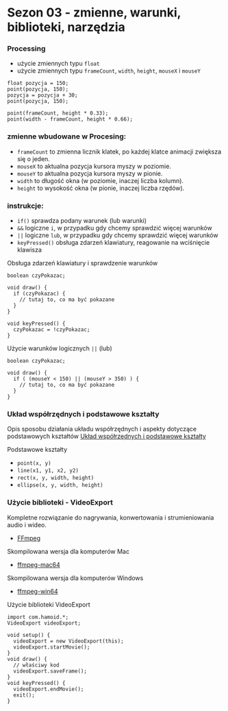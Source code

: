 # Sezon 03 - zmienne, warunki, biblioteki, narzędzia


### Processing
- użycie zmiennych typu `float`
- użycie zmiennych typu `frameCount`, `width`, `height`, `mouseX` i `mouseY`


```Processing
float pozycja = 150;
point(pozycja, 150);
pozycja = pozycja + 30;
point(pozycja, 150);

point(frameCount, height * 0.33);
point(width - frameCount, height * 0.66);

```


### zmienne wbudowane w Procesing:

- `frameCount` to zmienna licznik klatek, po każdej klatce animacji zwiększa się o jeden.
- `mouseX` to aktualna pozycja kursora myszy w poziomie.
- `mouseY` to aktualna pozycja kursora myszy w pionie.
- `width` to długość okna (w poziomie, inaczej liczba kolumn).
- `height` to wysokość okna (w pionie, inaczej liczba rzędów).


### instrukcje:
- `if()` sprawdza podany warunek (lub warunki)
- `&&` logiczne `i`, w przypadku gdy chcemy sprawdzić więcej warunków
- `||` logiczne `lub`, w przypadku gdy chcemy sprawdzić więcej warunków
- `keyPressed()` obsługa zdarzeń klawiatury, reagowanie na wciśnięcie klawisza


Obsługa zdarzeń klawiatury i sprawdzenie warunków
```Processing
boolean czyPokazac;

void draw() {
  if (czyPokazac) {
    // tutaj to, co ma być pokazane
  }
}

void keyPressed() {
  czyPokazac = !czyPokazac;
}

```

Użycie warunków logicznych `||` (lub)
```Processing
boolean czyPokazac;

void draw() {
  if ( (mouseY < 150) || (mouseY > 350) ) {
    // tutaj to, co ma być pokazane
  }
}
```


### Układ współrzędnych i podstawowe kształty

Opis sposobu działania układu współrzędnych i aspekty dotyczące podstawowych kształtów
[Układ współrzędnych i podstawowe kształty](https://processing.org/tutorials/drawing/)

Podstawowe kształty
- `point(x, y)`
- `line(x1, y1, x2, y2)`
- `rect(x, y, width, height)`
- `ellipse(x, y, width, height)`


### Użycie biblioteki - VideoExport

Kompletne rozwiązanie do nagrywania, konwertowania i strumieniowania audio i wideo.
- [FFmpeg](http://ffmpeg.org)

Skompilowana wersja dla komputerów Mac
- [ffmpeg-mac64](ffmpeg-mac64)

Skompilowana wersja dla komputerów Windows
- [ffmpeg-win64](ffmpeg-win64)


Użycie biblioteki VideoExport
```Processing
import com.hamoid.*;
VideoExport videoExport;

void setup() {
  videoExport = new VideoExport(this);
  videoExport.startMovie();
}
void draw() {
  // właściwy kod
  videoExport.saveFrame();
}
void keyPressed() {
  videoExport.endMovie();
  exit();
}
```